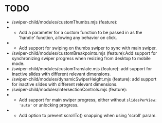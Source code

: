 # TODO

- /swiper-child/modules/customThumbs.mjs (feature): 
- - Add a parameter for a custom function to be passed in as the 'handle' function, allowing any behavior on click.
- - Add support for swiping on thumbs swiper to sync with main swiper.
-  /swiper-child/modules/customBreakpoints.mjs (feature):Add support for synchronizing swiper progress when resizing from desktop to mobile mode.
- /swiper-child/modules/customTranslate.mjs (feature): add support for inactive slides with different relevant dimensions.
- /swiper-child/modules/dynamicSwiperHeight.mjs (feature): add support for inactive slides with different relevant dimensions.
- /swiper-child/modules/intersectionControls.mjs (feature): 
- - Add support for main swiper progress, either without `slidesPerView: 'auto'` or unlocking progress.
- - Add option to prevent scrollTo() snapping when using 'scroll' param.
